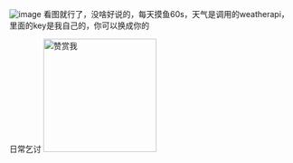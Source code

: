 ![image](https://github.com/user-attachments/assets/8b398e97-2508-4fed-9bb1-685ff62dc7be)
看图就行了，没啥好说的，每天摸鱼60s，天气是调用的weatherapi，里面的key是我自己的，你可以换成你的


日常乞讨
<img src="https://github.com/user-attachments/assets/f5c5fa49-670e-46d5-b108-6d97c4489912" alt="赞赏我" width="200">
